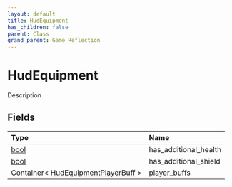```yaml
---
layout: default
title: HudEquipment
has_children: false
parent: Class
grand_parent: Game Reflection
---
```

# HudEquipment
Description 

## Fields

| Type | Name |
|:----------|:--------------|
| [bool](/riftbreaker-wiki/docs/game-reflection/components/bool/) | has_additional_health |
| [bool](/riftbreaker-wiki/docs/game-reflection/components/bool/) | has_additional_shield |
| Container< [HudEquipmentPlayerBuff](/riftbreaker-wiki/docs/game-reflection/classes/hud_equipment_player_buff/) > | player_buffs |

